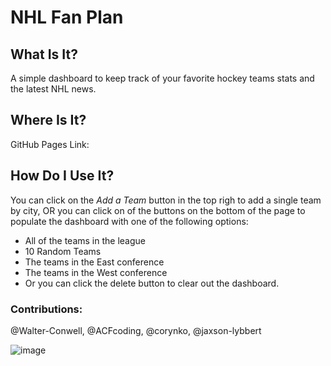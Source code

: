 # NHL Fan Plan
## What Is It?
A simple dashboard to keep track of your favorite hockey teams stats and the latest NHL news.

## Where Is It?
GitHub Pages Link: 

## How Do I Use It?
You can click on the *Add a Team* button in the top righ to add a single team by city, OR you can click on of the buttons on the bottom of the page to populate the dashboard with one of the following options:
 - All of the teams in the league
 - 10 Random Teams
 - The teams in the East conference
 - The teams in the West conference
 - Or you can click the delete button to clear out the dashboard.

### Contributions:
@Walter-Conwell, @ACFcoding, @corynko, @jaxson-lybbert

![image](https://github.com/corynko/Find-a-Doc/assets/132233010/d3c0fd59-8f67-4448-867a-3287bcc2e912)
